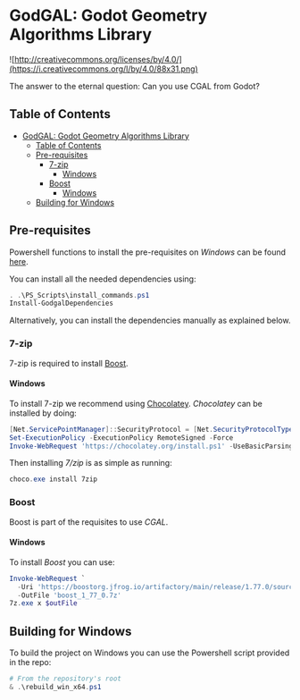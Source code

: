 # GodGAL: Godot Geometry Algorithms Library

![http://creativecommons.org/licenses/by/4.0/](https://i.creativecommons.org/l/by/4.0/88x31.png)

The answer to the eternal question: Can you use CGAL from Godot?

## Table of Contents

- [GodGAL: Godot Geometry Algorithms Library](#godgal-godot-geometry-algorithms-library)
  - [Table of Contents](#table-of-contents)
  - [Pre-requisites](#pre-requisites)
    - [7-zip](#7-zip)
      - [Windows](#windows)
    - [Boost](#boost)
      - [Windows](#windows-1)
  - [Building for Windows](#building-for-windows)

## Pre-requisites

Powershell functions to install the pre-requisites on *Windows* can be found [here](https://github.com/islaterm/godgal/blob/master/PS_Scripts/install_commands.ps1).

You can install all the needed dependencies using:
```powershell
. .\PS_Scripts\install_commands.ps1
Install-GodgalDependencies
```

Alternatively, you can install the dependencies manually as explained below.

### 7-zip

7-zip is required to install [Boost](#boost).

#### Windows

To install 7-zip we recommend using [Chocolatey](https://chocolatey.org).
*Chocolatey* can be installed by doing:
```powershell
[Net.ServicePointManager]::SecurityProtocol = [Net.SecurityProtocolType]::Tls12
Set-ExecutionPolicy -ExecutionPolicy RemoteSigned -Force
Invoke-WebRequest 'https://chocolatey.org/install.ps1' -UseBasicParsing | Invoke-Expression
```

Then installing *7/zip* is as simple as running:

```powershell
choco.exe install 7zip
```

### Boost

Boost is part of the requisites to use *CGAL*.

#### Windows

To install *Boost* you can use:

```powershell
Invoke-WebRequest `
  -Uri 'https://boostorg.jfrog.io/artifactory/main/release/1.77.0/source/boost_1_77_0.7z' `
  -OutFile 'boost_1_77_0.7z'
7z.exe x $outFile
```

## Building for Windows

To build the project on Windows you can use the Powershell script provided in the repo:
```powershell
# From the repository's root
& .\rebuild_win_x64.ps1
```
